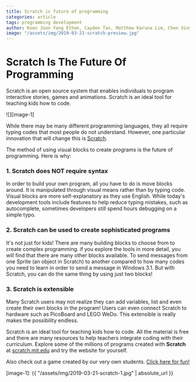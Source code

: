 ```yaml
---
title: Scratch is future of programming
categories: article
tags: programming development
author: Koon Joon Yang Ethan, Cayden Tan, Matthew Karuna Lim, Chen Xinyin, Xu Xicheng
image: "/assets/img/2019-03-21-scratch-preview.jpg"
---
```


# **Scratch Is The Future Of Programming**

Scratch is an open source system that enables individuals to program interactive stories, games and animations. Scratch is an ideal tool for teaching kids how to code.

![][image-1]

While there may be many different programming languages, they all require typing codes that most people do not understand. However, one particular innovation that will change this is [Scratch](https://scratch.mit.edu/).

The method of using visual blocks to create programs is the future of programming. Here is why: 
 
### 1.  **Scratch does NOT require syntax**
In order to build your own program, all you have to do is move blocks around. It is manipulated through visual means rather than by typing code. Visual blocks are more self-explanatory as they use English. While today's development tools include features to help reduce typing mistakes, such as autocomplete, sometimes developers still spend hours debugging on a simple typo.

### 2.  **Scratch can be used to create sophisticated programs**
It's not just for kids! There are many building blocks to choose from to create complex programming. if you explore the tools in more detail, you will find that there are many other blocks available. To send messages from one Sprite (an object in Scratch) to another compared to how many codes you need to learn in order to send a message in Windows 3.1. But with Scratch, you can do the same thing by using just two blocks!

### 3.  **Scratch is extensible**
Many Scratch users may not realize they can add variables, list and even create their own blocks in the program! Users can even connect Scratch to hardware such as PicoBoard and LEGO WeDo. This extensible is really makes the possibility endless.

Scratch is an ideal tool for teaching kids how to code. All the material is free and there are many resources to help teachers integrate coding with their curriculum. 
Explore some of the millions of programs created with **Scratch** at [scratch.mit.edu](scratch.mit.edu) and try the website for yourself.

Also check out a game created by our very own students.
[Click here for fun!](https://scratch.mit.edu/projects/230745819/)

[image-1]: {{ "/assets/img/2019-03-21-scratch-1.jpg" | absolute_url }}
